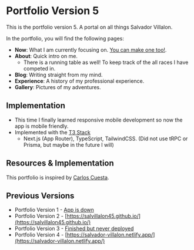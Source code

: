 # Portfolio Version 5

This is the portfolio version 5. A portal on all things Salvador Villalon.

In the portfolio, you will find the following pages:
- **Now**: What I am currently focusing on. [You can make one too!](https://nownownow.com/).
- **About**: Quick intro on me.
    - There is a running table as well! To keep track of the all races I have competed in.
- **Blog**: Writing straight from my mind.
- **Experience**: A history of my professional experience.
- **Gallery**: Pictures of my adventures.

## Implementation
- This time I finally learned responsive mobile development so now the app is mobile friendly.
- Implemented with the [T3 Stack](https://create.t3.gg/)
    - Next.js (App Router), TypeScript, TailwindCSS. (Did not use tRPC or Prisma, but maybe in the future I will)

## Resources & Implementation
This portfolio is inspired by [Carlos Cuesta](https://carloscuesta.me/).

## Previous Versions
- Portfolio Version 1 - [App is down](https://github.com/salvillalon45/portfolio-version-1)
- Portfolio Version 2 - [https://salvillalon45.github.io/](https://salvillalon45.github.io/)
- Portfolio Version 3 - [Finished but never deployed](https://github.com/salvillalon45/portfolio-version-3)
- Portfolio Version 4 - [https://salvador-villalon.netlify.app/](https://salvador-villalon.netlify.app/)
